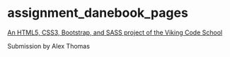 # assignment_danebook_pages

[An HTML5, CSS3, Bootstrap, and SASS project of the Viking Code School](http://www.vikingcodeschool.com)


Submission by Alex Thomas